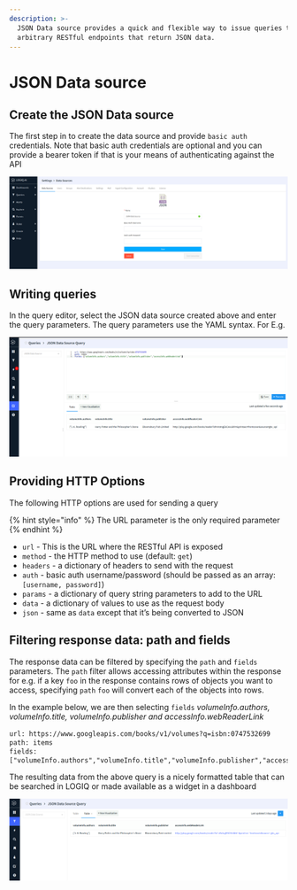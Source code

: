 ```yaml
---
description: >-
  JSON Data source provides a quick and flexible way to issue queries to
  arbitrary RESTful endpoints that return JSON data.
---
```


# JSON Data source

## Create the JSON Data source

The first step in to create the data source and provide `basic auth` credentials. Note that basic auth credentials are optional and you can provide a bearer token if that is your means of authenticating against the API&#x20;

![Creating a JSON data source](../.gitbook/assets/json-0.png)

## Writing queries

In the query editor, select the JSON data source created above and enter the query parameters. The query parameters use the YAML syntax. For E.g.

![](../.gitbook/assets/json-1.png)

## Providing HTTP Options

The following HTTP options are used for sending a query

{% hint style="info" %}
The URL parameter is the only required parameter
{% endhint %}

* `url` - This is the URL where the RESTful API is exposed
* `method` - the HTTP method to use (default: `get`)
* `headers` - a dictionary of headers to send with the request
* `auth` - basic auth username/password (should be passed as an array: `[username, password]`)
* `params` - a dictionary of query string parameters to add to the URL
* `data` - a dictionary of values to use as the request body
* `json` - same as `data` except that it’s being converted to JSON

## Filtering response data: path and fields

The response data can be filtered by specifying the `path` and `fields` parameters. The `path` filter allows accessing attributes within the response for e.g. if a key `foo` in the response contains rows of objects you want to access, specifying `path` `foo` will convert each of the objects into rows.&#x20;

In the example below, we are then selecting `fields` _volumeInfo.authors, volumeInfo.title, volumeInfo.publisher and accessInfo.webReaderLink_

```
url: https://www.googleapis.com/books/v1/volumes?q=isbn:0747532699
path: items
fields: ["volumeInfo.authors","volumeInfo.title","volumeInfo.publisher","accessInfo.webReaderLink"]
```

The resulting data from the above query is a nicely formatted table that can be searched in LOGIQ or made available as a widget in a dashboard

![](../.gitbook/assets/json-2.png)
